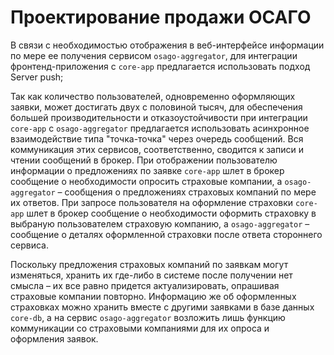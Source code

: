 # Проектирование продажи ОСАГО

В связи с необходимостью отображения в веб-интерфейсе информации по мере ее получения сервисом `osago-aggregator`, для интеграции фронтенд-приложения с `core-app` предлагается использовать подход Server push;

Так как количество пользователей, одновременно оформляющих заявки, может достигать двух с половиной тысяч, для обеспечения большей производительности и отказоустойчивости при интеграции `core-app` с `osago-aggregator` предлагается использовать асинхронное взаимодействие типа "точка-точка" через очередь сообщений. Вся коммуникация этих сервисов, соответственно, сводится к записи и чтении сообщений в брокер. При отображении пользователю информации о предложениях по заявке `core-app` шлет в брокер сообщение о необходимости опросить страховые компании, а `osago-aggregator` – сообщения о предложениях страховых компаний по мере их ответов. При запросе пользователя на оформление страховки `core-app` шлет в брокер сообщение о необходимости оформить страховку в выбраную пользователем страховую компанию, а `osago-aggregator` – сообщение о деталях оформленной страховки после ответа стороннего сервиса.

Поскольку предложения страховых компаний по заявкам могут изменяться, хранить их где-либо в системе после получении нет смысла – их все равно придется актуализировать, опрашивая страховые компании повторно. Информацию же об оформленных страховках можно хранить вместе с другими заявками в базе данных `core-db`, а на сервис `osago-aggregator` возложить лишь функцию коммуникации со страховыми компаниями для их опроса и оформления заявок.
